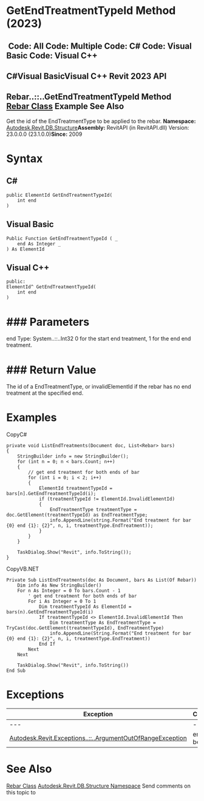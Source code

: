 # GetEndTreatmentTypeId Method (2023)

﻿
 Code: All Code: Multiple Code: C# Code: Visual Basic Code: Visual C++   
---  
C#Visual BasicVisual C++
Revit 2023 API  
---  
Rebar..::..GetEndTreatmentTypeId Method   
[Rebar Class](70fd7426-f4a4-591c-8c06-3c18dda45e7d.md "Rebar Class") Example See Also  
---  
Get the id of the EndTreatmentType to be applied to the rebar. 
**Namespace:** [Autodesk.Revit.DB.Structure](d586b341-f687-9d90-e96d-255806b7d4fc.md "Autodesk.Revit.DB.Structure Namespace")**Assembly:** RevitAPI (in RevitAPI.dll) Version: 23.0.0.0 (23.1.0.0)**Since:** 2009 
# Syntax
C#  
---  
```text
public ElementId GetEndTreatmentTypeId(
	int end
)
```
  
Visual Basic  
---  
```text
Public Function GetEndTreatmentTypeId ( _
	end As Integer _
) As ElementId
```
  
Visual C++  
---  
```text
public:
ElementId^ GetEndTreatmentTypeId(
	int end
)
```
  
# ### Parameters
end
    Type: System..::..Int32 0 for the start end treatment, 1 for the end end treatment. 
# ### Return Value
The id of a EndTreatmentType, or invalidElementId if the rebar has no end treatment at the specified end. 
# Examples
CopyC#
```text
private void ListEndTreatments(Document doc, List<Rebar> bars)
{
    StringBuilder info = new StringBuilder();
    for (int n = 0; n < bars.Count; n++)
    {
        // get end treatment for both ends of bar
        for (int i = 0; i < 2; i++)
        {
            ElementId treatmentTypeId = bars[n].GetEndTreatmentTypeId(i);
            if (treatmentTypeId != ElementId.InvalidElementId)
            {
                EndTreatmentType treatmentType = doc.GetElement(treatmentTypeId) as EndTreatmentType;
                info.AppendLine(string.Format("End treatment for bar {0} end {1}: {2}", n, i, treatmentType.EndTreatment));
            }
        }
    }

    TaskDialog.Show("Revit", info.ToString());
}
```

CopyVB.NET
```text
Private Sub ListEndTreatments(doc As Document, bars As List(Of Rebar))
    Dim info As New StringBuilder()
    For n As Integer = 0 To bars.Count - 1
        ' get end treatment for both ends of bar
        For i As Integer = 0 To 1
            Dim treatmentTypeId As ElementId = bars(n).GetEndTreatmentTypeId(i)
            If treatmentTypeId <> ElementId.InvalidElementId Then
                Dim treatmentType As EndTreatmentType = TryCast(doc.GetElement(treatmentTypeId), EndTreatmentType)
                info.AppendLine(String.Format("End treatment for bar {0} end {1}: {2}", n, i, treatmentType.EndTreatment))
            End If
        Next
    Next

    TaskDialog.Show("Revit", info.ToString())
End Sub
```

# Exceptions
| Exception | Condition |
| --- | --- |
| --- | --- |
| [Autodesk.Revit.Exceptions..::..ArgumentOutOfRangeException](60f148c9-ece0-a6bb-4e12-bb4a9c8c8a24.md "ArgumentOutOfRangeException Class") | end must be 0 or 1. |

# See Also
[Rebar Class](70fd7426-f4a4-591c-8c06-3c18dda45e7d.md "Rebar Class")
[Autodesk.Revit.DB.Structure Namespace](d586b341-f687-9d90-e96d-255806b7d4fc.md "Autodesk.Revit.DB.Structure Namespace")
Send comments on this topic to 